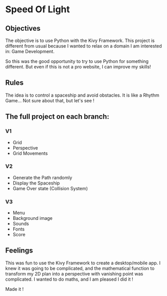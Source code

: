 # Speed Of Light

## Objectives

The objective is to use Python with the Kivy Framework.
This project is different from usual because I wanted to relax on a domain I am interested in: Game Development.

So this was the good opportunity to try to use Python for something different. But even if this is not a pro website, I can improve my skills!

## Rules

The idea is to control a spaceship and avoid obstacles. It is like a Rhythm Game... Not sure about that, but let's see !

## The full project on each branch:
### V1
- Grid
- Perspective
- Grid Movements
### V2
- Generate the Path randomly
- Display the Spaceship
- Game Over state (Collision System)
### V3
- Menu
- Background image
- Sounds
- Fonts
- Score


## Feelings

This was fun to use the Kivy Framework to create a desktop/mobile app.
I knew it was going to be complicated, and the mathematical function to transform my 2D plan into a perspective with vanishing point was complicated.
I wanted to do maths, and I am pleased I did it !

Made it !